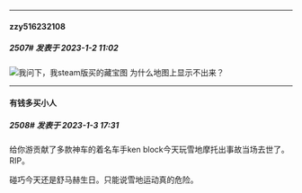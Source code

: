 

*****

####  zzy516232108  
##### 2507#       发表于 2023-1-2 11:02

<img src="https://static.saraba1st.com/image/smiley/face2017/067.png" referrerpolicy="no-referrer">我问下，我steam版买的藏宝图 为什么地图上显示不出来？



*****

####  有钱多买小人  
##### 2508#       发表于 2023-1-3 17:31

给你游贡献了多款神车的着名车手ken block今天玩雪地摩托出事故当场去世了。RIP。

碰巧今天还是舒马赫生日。只能说雪地运动真的危险。

